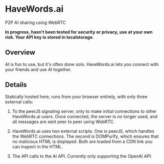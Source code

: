 # HaveWords.ai
P2P AI sharing using WebRTC

**In progress, hasn't been tested for security or privacy, use at your own risk. Your API key is stored in localstorage.**

## Overview

AI is fun to use, but it's often done solo. HaveWords.ai lets you connect with your friends and use AI together.

## Details

Statically hosted here, runs from your browser entirely, with only three external calls:

1) To the peerJS signaling server, only to make initial connections to other HaveWords.ai users. Once connected, the server is no longer used, and all messages are sent peer to peer using WebRTC.

2) HaveWords.ai uses two external scripts. One is peerJS, which handles the WebRTC connections. The second is DOMPurify, which ensures that no malicious HTML is displayed. Both are loaded from a CDN link you can inspect in the HTML.

3) The API calls to the AI API. Currently only supporting the OpenAI API.
